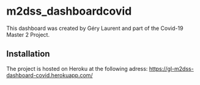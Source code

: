 # m2dss_dashboardcovid

This dashboard was created by Géry Laurent and part of the Covid-19 Master 2 Project.

## Installation

The project is hosted on Heroku at the following adress: https://gl-m2dss-dashboard-covid.herokuapp.com/
